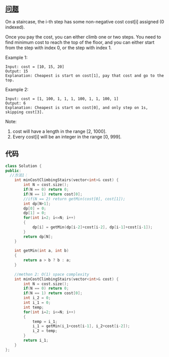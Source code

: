 ## [问题](https://leetcode.com/problems/min-cost-climbing-stairs/description/)
On a staircase, the i-th step has some non-negative cost cost[i] assigned (0 indexed).

Once you pay the cost, you can either climb one or two steps. You need to find minimum cost to reach the top of the floor, and you can either start from the step with index 0, or the step with index 1.

Example 1:
```
Input: cost = [10, 15, 20]
Output: 15
Explanation: Cheapest is start on cost[1], pay that cost and go to the top.
```
Example 2:
```
Input: cost = [1, 100, 1, 1, 1, 100, 1, 1, 100, 1]
Output: 6
Explanation: Cheapest is start on cost[0], and only step on 1s, skipping cost[3].
```
Note:
1. cost will have a length in the range [2, 1000].
2. Every cost[i] will be an integer in the range [0, 999].

## 代码
```C++
class Solution {
public:
  //方法1：
    int minCostClimbingStairs(vector<int>& cost) {
        int N = cost.size();
        if(N == 0) return 0;
        if(N == 1) return cost[0];
        //if(N == 2) return getMin(cost[0], cost[1]);
        int dp[N+1];
        dp[0] = 0;
        dp[1] = 0;
        for(int i=2; i<=N; i++)
        {
            dp[i] = getMin(dp[i-2]+cost[i-2], dp[i-1]+cost[i-1]);
        }
        return dp[N];
    }
    
    int getMin(int a, int b)
    {
        return a > b ? b : a;
    }
    
    //methon 2: O(1) space complexity
    int minCostClimbingStairs(vector<int>& cost) {
        int N = cost.size();
        if(N == 0) return 0;
        if(N == 1) return cost[0];
        int i_2 = 0;
        int i_1 = 0;
        int temp;
        for(int i=2; i<=N; i++)
        {
            temp = i_1;
            i_1 = getMin(i_1+cost[i-1], i_2+cost[i-2]);
            i_2 = temp;
        }
        return i_1;
    }
};
```
